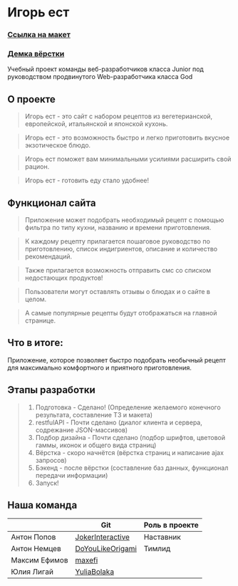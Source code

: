 # Игорь ест
### [Ссылка на макет](http://x2f9cc.axshare.com/#p=home "Макет сайта") 
### [Демка вёрстки](http://jokerinteractive.github.io/igoreat/)
Учебный проект команды веб-разработчиков класса Junior под руководством продвинутого Web-разработчика класса God 

## О проекте

> Игорь ест - это сайт с набором рецептов из вегетерианской, европейской, итальянской и японской кухонь.

> Игорь ест - это возможность быстро и легко приготовить вкусное экзотическое блюдо.

> Игорь ест поможет вам минимальными усилиями расширить свой рацион.

> Игорь ест - готовить еду стало удобнее!

## Функционал сайта

> Приложение может подобрать необходимый рецепт с помощью фильтра по типу кухни, названию и времени приготовления.

> К каждому рецепту прилагается пошаговое руководство по приготовлению, список индигриентов, описание и количество рекомендаций.

> Также прилагается возможность отправить смс со списком недостающих продуктов!

> Пользователи могут оставлять отзывы о блюдах и о сайте в целом.

> А самые популярные рецепты будут отображаться на главной странице.

## Что в итоге:
Приложение, которое позволяет быстро подобрать необычный рецепт для максимально комфортного и приятного приготовления.

## Этапы разработки

> 1. Подготовка - Сделано! (Определение желаемого конечного результата, составление ТЗ и макета)
> 2. restfulAPI - Почти сделано (диалог клиента и сервера, содрежание JSON-массивов)
> 3. Подбор дизайна - Почти сделано (подбор шрифтов, цветовой гаммы, иконок и общего вида страниц)
> 4. Вёрстка - скоро начнётся (вёрстка страниц и написание ajax запросов)
> 5. Бэкенд - после вёрстки (составление баз данных, функционал передачи информации)
> 6. Запуск!

## Наша команда

|            | Git | Роль в проекте |
| ---------- | --- | ---------------- |
| Антон Попов | [JokerInteractive](https://github.com/jokerinteractive) | Наставник | 
| Антон Немцев | [DoYouLikeOrigami](https://github.com/DoYouLikeOrigami) | Тимлид | 
| Максим Ефимов | [maxefi](https://github.com/maxefi) |  |
| Юлия Лигай | [YuliaBolaka](https://github.com/yuliabolaka) |  |
